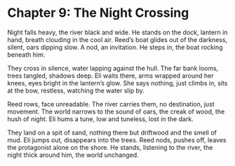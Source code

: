 # Chapter 9: The Night Crossing

Night falls heavy, the river black and wide. He stands on the dock, lantern in hand, breath clouding in the cool air. Reed’s boat glides out of the darkness, silent, oars dipping slow. A nod, an invitation. He steps in, the boat rocking beneath him.

They cross in silence, water lapping against the hull. The far bank looms, trees tangled, shadows deep. Eli waits there, arms wrapped around her knees, eyes bright in the lantern’s glow. She says nothing, just climbs in, sits at the bow, restless, watching the water slip by.

Reed rows, face unreadable. The river carries them, no destination, just movement. The world narrows to the sound of oars, the creak of wood, the hush of night. Eli hums a tune, low and tuneless, lost in the dark.

They land on a spit of sand, nothing there but driftwood and the smell of mud. Eli jumps out, disappears into the trees. Reed nods, pushes off, leaves the protagonist alone on the shore. He stands, listening to the river, the night thick around him, the world unchanged. 